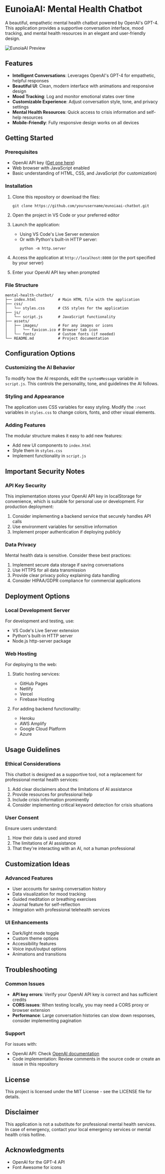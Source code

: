 # EunoiaAI: Mental Health Chatbot

A beautiful, empathetic mental health chatbot powered by OpenAI's GPT-4. This application provides a supportive conversation interface, mood tracking, and mental health resources in an elegant and user-friendly design.

![EunoiaAI Preview](https://placeholder-image.com/eunoiaai-preview.png)

## Features

- **Intelligent Conversations**: Leverages OpenAI's GPT-4 for empathetic, helpful responses
- **Beautiful UI**: Clean, modern interface with animations and responsive design
- **Mood Tracking**: Log and monitor emotional states over time
- **Customizable Experience**: Adjust conversation style, tone, and privacy settings
- **Mental Health Resources**: Quick access to crisis information and self-help resources
- **Mobile-Friendly**: Fully responsive design works on all devices

## Getting Started

### Prerequisites

- OpenAI API key ([Get one here](https://platform.openai.com/))
- Web browser with JavaScript enabled
- Basic understanding of HTML, CSS, and JavaScript (for customization)

### Installation

1. Clone this repository or download the files:
   ```
   git clone https://github.com/yourusername/eunoiaai-chatbot.git
   ```

2. Open the project in VS Code or your preferred editor

3. Launch the application:
   - Using VS Code's Live Server extension
   - Or with Python's built-in HTTP server:
     ```
     python -m http.server
     ```

4. Access the application at `http://localhost:8000` (or the port specified by your server)

5. Enter your OpenAI API key when prompted

### File Structure

```
mental-health-chatbot/
├── index.html          # Main HTML file with the application
├── css/
│   └── styles.css      # CSS styles for the application
├── js/
│   └── script.js       # JavaScript functionality
├── assets/
│   ├── images/         # For any images or icons
│   │   └── favicon.ico # Browser tab icon
│   └── fonts/          # Custom fonts (if needed)
└── README.md           # Project documentation
```

## Configuration Options

### Customizing the AI Behavior

To modify how the AI responds, edit the `systemMessage` variable in `script.js`. This controls the personality, tone, and guidelines the AI follows.

### Styling and Appearance

The application uses CSS variables for easy styling. Modify the `:root` variables in `styles.css` to change colors, fonts, and other visual elements.

### Adding Features

The modular structure makes it easy to add new features:
- Add new UI components to `index.html`
- Style them in `styles.css`
- Implement functionality in `script.js`

## Important Security Notes

### API Key Security

This implementation stores your OpenAI API key in localStorage for convenience, which is suitable for personal use or development. For production deployment:

1. Consider implementing a backend service that securely handles API calls
2. Use environment variables for sensitive information
3. Implement proper authentication if deploying publicly

### Data Privacy

Mental health data is sensitive. Consider these best practices:

1. Implement secure data storage if saving conversations
2. Use HTTPS for all data transmission
3. Provide clear privacy policy explaining data handling
4. Consider HIPAA/GDPR compliance for commercial applications

## Deployment Options

### Local Development Server

For development and testing, use:
- VS Code's Live Server extension
- Python's built-in HTTP server
- Node.js http-server package

### Web Hosting

For deploying to the web:
1. Static hosting services:
   - GitHub Pages
   - Netlify
   - Vercel
   - Firebase Hosting

2. For adding backend functionality:
   - Heroku
   - AWS Amplify
   - Google Cloud Platform
   - Azure

## Usage Guidelines

### Ethical Considerations

This chatbot is designed as a supportive tool, not a replacement for professional mental health services:

1. Add clear disclaimers about the limitations of AI assistance
2. Provide resources for professional help
3. Include crisis information prominently
4. Consider implementing critical keyword detection for crisis situations

### User Consent

Ensure users understand:
1. How their data is used and stored
2. The limitations of AI assistance
3. That they're interacting with an AI, not a human professional

## Customization Ideas

### Advanced Features

- User accounts for saving conversation history
- Data visualization for mood tracking
- Guided meditation or breathing exercises
- Journal feature for self-reflection
- Integration with professional telehealth services

### UI Enhancements

- Dark/light mode toggle
- Custom theme options
- Accessibility features
- Voice input/output options
- Animations and transitions

## Troubleshooting

### Common Issues

- **API key errors**: Verify your OpenAI API key is correct and has sufficient credits
- **CORS issues**: When testing locally, you may need a CORS proxy or browser extension
- **Performance**: Large conversation histories can slow down responses, consider implementing pagination

### Support

For issues with:
- OpenAI API: Check [OpenAI documentation](https://platform.openai.com/docs/)
- Code implementation: Review comments in the source code or create an issue in this repository

## License

This project is licensed under the MIT License - see the LICENSE file for details.

## Disclaimer

This application is not a substitute for professional mental health services. In case of emergency, contact your local emergency services or mental health crisis hotline.

## Acknowledgments

- OpenAI for the GPT-4 API
- Font Awesome for icons